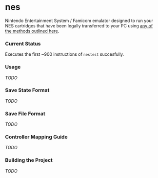 # nes

Nintendo Entertainment System / Famicom emulator designed to run your NES cartridges that have been legally transferred to your PC using [any of the methods outlined here](https://www.retrogameboards.com/t/the-ripping-thread-how-to-build-your-own-legit-retro-rom-library/98).

### Current Status
Executes the first ~900 instructions of `nestest` succesfully.

### Usage
*TODO*

###  Save State Format
*TODO*

###  Save File Format
*TODO*

### Controller Mapping Guide
*TODO*

### Building the Project
*TODO*